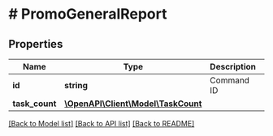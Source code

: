 # # PromoGeneralReport

## Properties

Name | Type | Description | Notes
------------ | ------------- | ------------- | -------------
**id** | **string** | Command ID | [optional]
**task_count** | [**\OpenAPI\Client\Model\TaskCount**](TaskCount.md) |  | [optional]

[[Back to Model list]](../../README.md#models) [[Back to API list]](../../README.md#endpoints) [[Back to README]](../../README.md)
